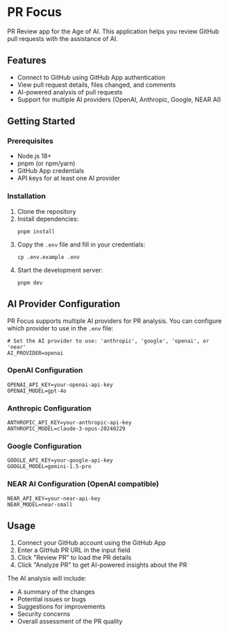 # PR Focus

PR Review app for the Age of AI. This application helps you review GitHub pull requests with the assistance of AI.

## Features

- Connect to GitHub using GitHub App authentication
- View pull request details, files changed, and comments
- AI-powered analysis of pull requests
- Support for multiple AI providers (OpenAI, Anthropic, Google, NEAR AI)

## Getting Started

### Prerequisites

- Node.js 18+
- pnpm (or npm/yarn)
- GitHub App credentials
- API keys for at least one AI provider

### Installation

1. Clone the repository
2. Install dependencies:
   ```
   pnpm install
   ```
3. Copy the `.env` file and fill in your credentials:
   ```
   cp .env.example .env
   ```
4. Start the development server:
   ```
   pnpm dev
   ```

## AI Provider Configuration

PR Focus supports multiple AI providers for PR analysis. You can configure which provider to use in the `.env` file:

```
# Set the AI provider to use: 'anthropic', 'google', 'openai', or 'near'
AI_PROVIDER=openai
```

### OpenAI Configuration

```
OPENAI_API_KEY=your-openai-api-key
OPENAI_MODEL=gpt-4o
```

### Anthropic Configuration

```
ANTHROPIC_API_KEY=your-anthropic-api-key
ANTHROPIC_MODEL=claude-3-opus-20240229
```

### Google Configuration

```
GOOGLE_API_KEY=your-google-api-key
GOOGLE_MODEL=gemini-1.5-pro
```

### NEAR AI Configuration (OpenAI compatible)

```
NEAR_API_KEY=your-near-api-key
NEAR_MODEL=near-small
```

## Usage

1. Connect your GitHub account using the GitHub App
2. Enter a GitHub PR URL in the input field
3. Click "Review PR" to load the PR details
4. Click "Analyze PR" to get AI-powered insights about the PR

The AI analysis will include:
- A summary of the changes
- Potential issues or bugs
- Suggestions for improvements
- Security concerns
- Overall assessment of the PR quality
